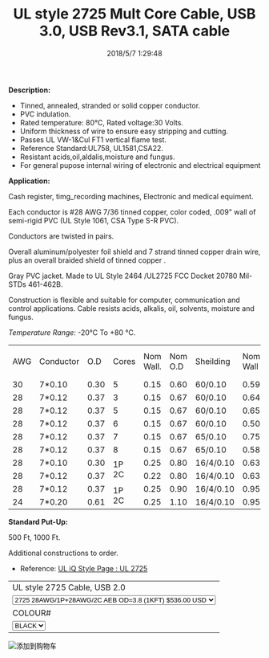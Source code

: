 ﻿---
layout: post 
title: UL style 2725 Mult Core Cable, USB 3.0, USB Rev3.1, SATA cable
categories: wire-cable
overview: Construction is flexible and suitable for computer, communication and control applications. Cable resists acids, alkalis, oil, solvents, moisture and fungus
series: FN20
part_number: 20-2725-0
thumb_img: 
image: static/23-20210603.jpg
date: 2018/5/7 1:29:48
permalink: /wire-cable/ul2725-multicore-cable-usb-rev31-sata-cable.html
---


__Description:__

* Tinned, annealed, stranded or solid copper conductor.
* PVC indulation.
* Rated temperature: 80℃, Rated voltage:30 Volts.
* Uniform thickness of wire to ensure easy stripping and cutting.
* Passes UL VW-1&amp;Cul FT1 vertical flame test.
* Reference Standard:UL758, UL1581,CSA22.
* Resistant acids,oil,aldalis,moisture and fungus.&nbsp;
* For general pupose internal wiring of electronic and electrical equipment


__Application:__

Cash register, timg_recording machines, Electronic and medical equiment. 

Each conductor is #28 AWG 7/36 tinned copper, color coded, .009" wall of semi-rigid PVC (UL Style 1061, CSA Type S-R PVC). 

Conductors are twisted in pairs. 

Overall aluminum/polyester foil shield and 7 strand tinned copper drain wire, plus an overall braided shield of tinned copper . 

Gray PVC jacket. Made to UL Style 2464 /UL2725 FCC Docket 20780 Mil-STDs 461-462B.

Construction is flexible and suitable for computer, communication and control applications. Cable resists acids, alkalis, oil, solvents, moisture and fungus.

*Temperature Range:* -20°C To +80 °C.


<table class="table table-bordered table-hover table-condensed">
	<tbody>
		<tr>
			<td>
				AWG
			</td>
			<td>
				Conductor
			</td>
			<td>
				O.D
			</td>
			<td>
				Cores
			</td>
			<td>
				Nom Wall.
			</td>
			<td>
				Nom O.D
			</td>
			<td>
				Sheilding
			</td>
			<td>
				Nom. Wall
			</td>
			<td>
				Nom O.D (Ref)
			</td>
			<td>
				Ω
			</td>
		</tr>
		<tr>
			<td>
				30
			</td>
			<td>
				7*0.10
			</td>
			<td>
				0.30
			</td>
			<td>
				5
			</td>
			<td>
				0.15
			</td>
			<td>
				0.60
			</td>
			<td>
				60/0.10
			</td>
			<td>
				0.59
			</td>
			<td>
				3.0
			</td>
			<td>
				376.96
			</td>
		</tr>
		<tr>
			<td>
				28
			</td>
			<td>
				7*0.12
			</td>
			<td>
				0.37
			</td>
			<td>
				3
			</td>
			<td>
				0.15
			</td>
			<td>
				0.67
			</td>
			<td>
				60/0.10
			</td>
			<td>
				0.64
			</td>
			<td>
				3.0
			</td>
			<td>
				232
			</td>
		</tr>
		<tr>
			<td>
				28
			</td>
			<td>
				7*0.12
			</td>
			<td>
				0.37
			</td>
			<td>
				5
			</td>
			<td>
				0.15
			</td>
			<td>
				0.67
			</td>
			<td>
				60/0.10
			</td>
			<td>
				0.65
			</td>
			<td>
				3.4
			</td>
			<td>
				232
			</td>
		</tr>
		<tr>
			<td>
				28
			</td>
			<td>
				7*0.12
			</td>
			<td>
				0.37
			</td>
			<td>
				6
			</td>
			<td>
				0.15
			</td>
			<td>
				0.67
			</td>
			<td>
				60/0.10
			</td>
			<td>
				0.50
			</td>
			<td>
				3.4
			</td>
			<td>
				232
			</td>
		</tr>
		<tr>
			<td>
				28
			</td>
			<td>
				7*0.12
			</td>
			<td>
				0.37
			</td>
			<td>
				7
			</td>
			<td>
				0.15
			</td>
			<td>
				0.67
			</td>
			<td>
				65/0.10
			</td>
			<td>
				0.75
			</td>
			<td>
				3.8
			</td>
			<td>
				232
			</td>
		</tr>
		<tr>
			<td>
				28
			</td>
			<td>
				7*0.12
			</td>
			<td>
				0.37
			</td>
			<td>
				8
			</td>
			<td>
				0.15
			</td>
			<td>
				0.67
			</td>
			<td>
				65/0.10
			</td>
			<td>
				0.58
			</td>
			<td>
				3.8
			</td>
			<td>
				232
			</td>
		</tr>
		<tr>
			<td>
				28
			</td>
			<td>
				7*0.10
			</td>
			<td>
				0.30
			</td>
			<td rowspan="2">
				1P<br />
2C
			</td>
			<td>
				0.25
			</td>
			<td>
				0.80
			</td>
			<td>
				16/4/0.10
			</td>
			<td>
				0.63
			</td>
			<td>
				3.8
			</td>
			<td>
				232
			</td>
		</tr>
		<tr>
			<td>
				28
			</td>
			<td>
				7*0.12
			</td>
			<td>
				0.37
			</td>
			<td>
				0.22
			</td>
			<td>
				0.80
			</td>
			<td>
				16/4/0.10
			</td>
			<td>
				0.63
			</td>
			<td>
				3.8
			</td>
			<td>
				232
			</td>
		</tr>
		<tr>
			<td>
				28
			</td>
			<td>
				7*0.12
			</td>
			<td>
				0.37
			</td>
			<td rowspan="2">
				1P<br />
2C
			</td>
			<td>
				0.25
			</td>
			<td>
				0.90
			</td>
			<td>
				16/4/0.10
			</td>
			<td>
				0.95
			</td>
			<td>
				4.8
			</td>
			<td>
				232
			</td>
		</tr>
		<tr>
			<td>
				24
			</td>
			<td>
				7*0.20
			</td>
			<td>
				0.61
			</td>
			<td>
				0.25
			</td>
			<td>
				1.10
			</td>
			<td>
				16/4/0.10
			</td>
			<td>
				0.95
			</td>
			<td>
				4.8
			</td>
			<td>
				93.25
			</td>
		</tr>
	</tbody>
</table>

__Standard Put-Up:__

500 Ft, 1000 Ft.

Additional constructions to order.

* Reference: [UL iQ Style Page : UL 2725](http://iq.ul.com/awm/stylepage.aspx?Style=2725)


<form action="https://www.paypal.com/cgi-bin/webscr" method="post" target="_blank">
  <input type="hidden" name="cmd" value="_s-xclick" />
  <input type="hidden" name="hosted_button_id" value="UHUAF56B5K92C" />
  <table>
    <tr>
      <td>
        <input type="hidden" name="on0" value="UL style 2725 Cable, USB 2.0"/>
        UL style 2725 Cable, USB 2.0
      </td>
    </tr>
    <tr>
      <td>
        <select name="os0">
          <option value="2725 28AWG/1P+28AWG/2C AEB OD=3.8 (1KFT)">
            2725 28AWG/1P+28AWG/2C AEB OD=3.8 (1KFT) $536.00 USD
          </option>
          <option value="2725 28AWG/1P+24AWG/2C AEB OD=4.7 (1KFT)">
            2725 28AWG/1P+24AWG/2C AEB OD=4.8 (1KFT) $769.00 USD
          </option>
        </select>
      </td>
    </tr>
    <tr>
      <td>
        <input type="hidden" name="on1" value="COLOUR#"/>
        COLOUR#
      </td>
    </tr>
    <tr>
      <td>
        <select name="os1">
          <option value="BLACK">
            BLACK
          </option>
          <option value="GRAY">
            GRAY
          </option>
        </select>
      </td>
    </tr>
  </table>
  <input type="hidden" name="currency_code" value="USD" />
  <input type="image" src="https://www.paypalobjects.com/en_US/i/btn/btn_cart_SM.gif" border="0" name="submit" title="有了PayPal，您可以更安全便捷地在线付款！" alt="添加到购物车" />
</form>
